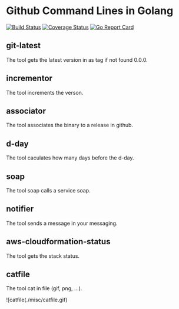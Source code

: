 # Github Command Lines in Golang

[![Build Status](https://travis-ci.org/sjeandeaux/toolators.svg)](https://travis-ci.org/sjeandeaux/toolators) [![Coverage Status](https://coveralls.io/repos/github/sjeandeaux/toolators/badge.svg?branch=develop)](https://coveralls.io/github/sjeandeaux/toolators?branch=develop) [![Go Report Card](https://goreportcard.com/badge/github.com/sjeandeaux/toolators)](https://goreportcard.com/report/github.com/sjeandeaux/toolators)

## git-latest

The tool gets the latest version in as tag if not found 0.0.0.

## incrementor

The tool increments the verson.

## associator

The tool associates the binary to a release in github.

## d-day

The tool caculates how many days before the d-day.

## soap

The tool soap calls a service soap.

## notifier

The tool sends a message in your messaging.

## aws-cloudformation-status

The tool gets the stack status.

## catfile

The tool cat in file (gif, png, ...).

![catfile(./misc/catfile.gif)